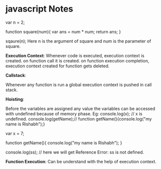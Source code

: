 # javascript Notes

var n = 2;

function square(num){
    var ans = num * num;
    return ans;
}

sqaure(n);
Here n is the argument of square and num is the parameter of square.

**Execution Context**:
Whenever code is executed, execution context is created.
on function call it is created.
on function execution completion, execution context created for function gets deleted.

**Callstack**:

Whenever any function is run a global execution context is pushed in call stack.

**Hoisting**:

Before the variables are assigned any value the variables can be accessed with undefined because of memory phase.
Eg:
console.log(x); // x is undefined.
console.log(getName);// function getName(){console.log("my name is Rishabh");}

var x = 7;

function getName(){
    console.log("my name is Rishabh");
}

console.log(ss); // here we will get Reference Error: ss is not defined.

**Function Execution**:
Can be understand with the help of execution context.
